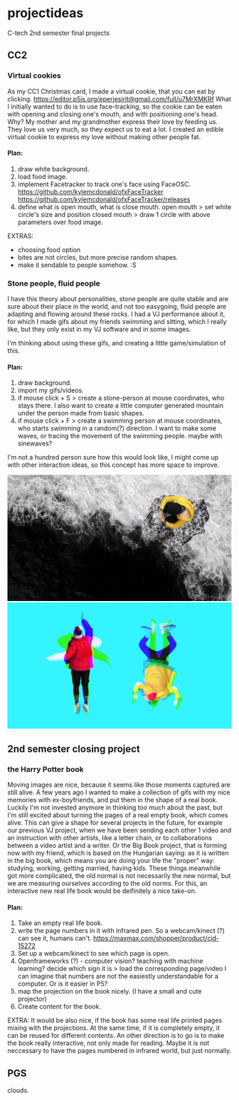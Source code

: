 # projectideas
C-tech 2nd semester final projects

## CC2
### Virtual cookies
As my CC1 Christmas card, I made a virtual cookie, that you can eat by clicking. 
https://editor.p5js.org/eperjesirit@gmail.com/full/u7MrXMKRf
What I initially wanted to do is to use face-tracking, so the cookie can be eaten with opening and closing one's mouth, and with positioning one's head.
Why?
My mother and my grandmother express their love by feeding us. They love us very much, so they expect us to eat a lot. I created an edible virtual cookie to express my love without making other people fat.
#### Plan:
1. draw white background.
2. load food image.
3. implement Facetracker to track one's face using FaceOSC. 
https://github.com/kylemcdonald/ofxFaceTracker
https://github.com/kylemcdonald/ofxFaceTracker/releases
4. define what is open mouth, what is close mouth. 
open mouth > set white circle's size and position
closed mouth > draw 1 circle with above parameters over food image.

EXTRAS:
- choosing food option
- bites are not circles, but more precise random shapes.
- make it sendable to people somehow. :S 

### Stone people, fluid people
I have this theory about personalities, stone people are quite stable and are sure about their place in the world, and not too easygoing, fluid people are adapting and flowing around these rocks. 
I had a VJ performance about it, for which I made gifs about my friends swimming and sitting, which I really like, but they only exist in my VJ software and in some images.

I'm thinking about using these gifs, and creating a little game/simulation of this. 

#### Plan:
1. draw background.
2. import my gifs/videos.
3. if mouse click + S > create a stone-person at mouse coordinates, who stays there. 
    I also want to create a little computer generated mountain under the person made from basic shapes.
4. if mouse click + F > create a swimming person at mouse coordinates, who starts swimming in a random(?) direction.
    I want to make some waves, or tracing the movement of the swimming people. maybe with sinewaves?

I'm not a hundred person sure how this would look like, I might come up with other interaction ideas, so this concept has more space to improve.

![stone people](kiril.jpg)
![swimming people](uszi.jpg)

## 2nd semester closing project
### the Harry Potter book
Moving images are nice, because it seems like those moments captured are still alive.
A few years ago I wanted to make a collection of gifs with my nice memories with ex-boyfriends, and put them in the shape of a real book. Luckily I'm not invested anymore in thinking too much about the past, but I'm still excited about turning the pages of a real empty book, which comes alive. This can give a shape for several projects in the future, for example our previous VJ project, when we have been sending each other 1 video and an instruction with other artists, like a letter chain, or to collaborations between a video artist and a writer. Or the Big Book project, that is forming now with my friend, which is based on the Hungarian saying: as it is written in the big book, which means you are doing your life the "proper" way: studying, working, getting married, having kids. These things meanwhile got more complicated, the old normal is not necessarily the new normal, but we are measuring ourselves according to the old norms. For this, an interactive new real life book would be deifinitely a nice take-on.
#### Plan:
1. Take an empty real life book.
2. write the page numbers in it with infrared pen. So a webcam/kinect (?) can see it, humans can't. 
https://maxmax.com/shopper/product/cid-15272
3. Set up a webcam/kinect to see which page is open. 
4. Openframeworks (?) - computer vision? teaching with machine learning? decide which sign it is > load the corresponding page/video 
I can imagine that numbers are not the easiestly understandable for a computer. 
Or is it easier in P5?
5. map the projection on the book nicely. (I have a small and cute projector)
6. Create content for the book.

EXTRA:
It would be also nice, if the book has some real life printed pages mixing with the projections. At the same time, if it is completely empty, it can be reused for different contents. 
An other direction is to go is to make the book really interactive, not only made for reading.
Maybe it is not neccessary to have the pages numbered in infrared world, but just normally. 

## PGS
clouds.

